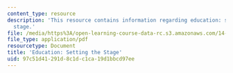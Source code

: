 ```yaml
---
content_type: resource
description: 'This resource contains information regarding education: setting the
  stage.'
file: /media/https%3A/open-learning-course-data-rc.s3.amazonaws.com/14-73-the-challenge-of-world-poverty-spring-2011/97c51d41291d8c1dc1ca19d1bbcd97ee_MIT14_73S11_Lec9_slides.pdf
file_type: application/pdf
resourcetype: Document
title: 'Education: Setting the Stage'
uid: 97c51d41-291d-8c1d-c1ca-19d1bbcd97ee
---
```

